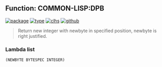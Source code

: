 ## Function: COMMON-LISP:DPB
[![package](https://img.shields.io/badge/Package-COMMON--LISP-5f9ea0.svg?style=social&colorA=999999)](../) [![type](https://img.shields.io/badge/Type-Function-5f9ea0.svg?style=social&colorA=999999)](../#function) [![clhs](https://img.shields.io/badge/CLHS-DPB-5f9ea0.svg?style=social&colorA=999999)](http://www.lispworks.com/documentation/HyperSpec/Body/f_dpb.htm) [![github](https://img.shields.io/badge/GitHub-View_the_source-5f9ea0.svg?style=social&colorA=999999&logo=github)](https://github.com/sbcl/sbcl/blob/master/src/code/numbers.lisp/) 

> Return new integer with newbyte in specified position, newbyte is right justified.

### Lambda list
```
(NEWBYTE BYTESPEC INTEGER)
```
